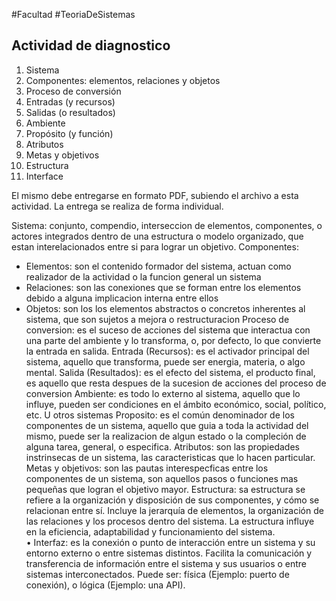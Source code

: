 #Facultad #TeoriaDeSistemas 



## Actividad de diagnostico

1. Sistema
2. Componentes: elementos, relaciones y objetos
3. Proceso de conversión
4. Entradas (y recursos)
5. Salidas (o resultados)
6. Ambiente
7. Propósito (y función)
8. Atributos
9. Metas y objetivos
10. Estructura
11. Interface

El mismo debe entregarse en formato PDF, subiendo el archivo a esta actividad. La entrega se realiza de forma individual.

Sistema: conjunto, compendio, interseccion de elementos, componentes, o actores integrados dentro de una estructura o modelo organizado, que estan interelacionados entre si para lograr un objetivo.
Componentes: 
- Elementos: son el contenido formador del sistema, actuan como realizador de la actividad o la funcion general un sistema
- Relaciones: son las conexiones que se forman entre los elementos debido a alguna implicacion interna entre ellos
- Objetos: son los los elementos abstractos o concretos inherentes al sistema, que son sujetos a mejora o restructuracion
Proceso de conversion: es el suceso de acciones del sistema que interactua con una parte del ambiente y lo transforma, o, por defecto, lo que convierte la entrada en salida.
Entrada (Recursos): es el activador principal del sistema, aquello que transforma, puede ser energia, materia, o algo mental.
Salida (Resultados): es el efecto del sistema, el producto final, es aquello que resta despues de la sucesion de acciones del proceso de conversion
Ambiente: es todo lo externo al sistema, aquello que lo influye, pueden ser condiciones en el ámbito económico, social, político, etc. U otros sistemas
Proposito: es el común denominador de los componentes de un sistema, aquello que guia a toda la actividad del mismo, puede ser la realizacion de algun estado o la compleción de alguna tarea, general, o especifica.
Atributos: son las propiedades instrinsecas de un sistema, las caracteristicas que lo hacen particular.
Metas y objetivos: son las pautas interespecficas entre los componentes de un sistema, son aquellos pasos o funciones mas pequeñas que logran el objetivo mayor.
Estructura:  sa estructura se refiere a la organización y disposición de sus componentes, y cómo se relacionan entre sí. Incluye la jerarquía de elementos, la organización de las relaciones y los procesos dentro del sistema. La estructura influye en la eficiencia, adaptabilidad y funcionamiento del sistema.  
• Interfaz: es la conexión o punto de interacción entre un sistema y su entorno externo o entre sistemas distintos. Facilita la comunicación y transferencia de información entre el sistema y sus usuarios o entre sistemas interconectados. Puede ser: física (Ejemplo: puerto de conexión), o lógica (Ejemplo: una API).

